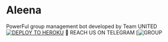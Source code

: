 # Aleena
PowerFul group management bot developed by Team UNITED
[![DEPLOY TO HEROKU](https://telegra.ph/file/e3685fe4b49df44a374a8.jpg)](https://heroku.com/deploy?template=https://github.com/Zyruz-ramu/Aleena.git)
📩 REACH US ON TELEGRAM [![ GROUP ](https://t.me/joinchat/StXCFddwsIKHOurr)
